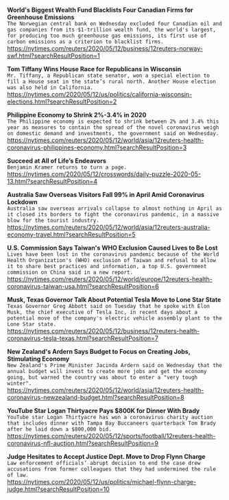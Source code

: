**World's Biggest Wealth Fund Blacklists Four Canadian Firms for Greenhouse Emissions**\
`The Norwegian central bank on Wednesday excluded four Canadian oil and gas companies from its $1-trillion wealth fund, the world's largest, for producing too much greenhouse gas emissions, its first use of carbon emissions as a criterion to blacklist firms.`\
https://nytimes.com/reuters/2020/05/12/business/12reuters-norway-swf.html?searchResultPosition=1

**Tom Tiffany Wins House Race for Republicans in Wisconsin**\
`Mr. Tiffany, a Republican state senator, won a special election to fill a House seat in the state’s rural north. Another House election was also held in California.`\
https://nytimes.com/2020/05/12/us/politics/california-wisconsin-elections.html?searchResultPosition=2

**Philippine Economy to Shrink 2%-3.4% in 2020**\
`The Philippine economy is expected to shrink between 2% and 3.4% this year as measures to contain the spread of the novel coronavirus weigh on domestic demand and investments, the government said on Wednesday. `\
https://nytimes.com/reuters/2020/05/12/world/asia/12reuters-health-coronavirus-philippines-economy.html?searchResultPosition=3

**Succeed at All of Life’s Endeavors**\
`Benjamin Kramer returns to turn a page.`\
https://nytimes.com/2020/05/12/crosswords/daily-puzzle-2020-05-13.html?searchResultPosition=4

**Australia Saw Overseas Visitors Fall 99% in April Amid Coronavirus Lockdown**\
`Australia saw overseas arrivals collapse to almost nothing in April as it closed its borders to fight the coronavirus pandemic, in a massive blow for the tourist industry.`\
https://nytimes.com/reuters/2020/05/12/world/asia/12reuters-australia-economy-travel.html?searchResultPosition=5

**U.S. Commission Says Taiwan's WHO Exclusion Caused Lives to Be Lost**\
`Lives have been lost in the coronavirus pandemic because of the World Health Organization's (WHO) exclusion of Taiwan and refusal to allow it to share best practices and information, a top U.S. government commission on China said in a new report.`\
https://nytimes.com/reuters/2020/05/12/world/europe/12reuters-health-coronavirus-taiwan-usa.html?searchResultPosition=6

**Musk, Texas Governor Talk About Potential Tesla Move to Lone Star State**\
`Texas Governor Greg Abbott said on Tuesday that he spoke with Elon Musk, the chief executive of Tesla Inc, in recent days about a potential move of the company's electric vehicle assembly plant to the Lone Star state.`\
https://nytimes.com/reuters/2020/05/12/business/12reuters-health-coronavirus-tesla-texas.html?searchResultPosition=7

**New Zealand's Ardern Says Budget to Focus on Creating Jobs, Stimulating Economy**\
`New Zealand's Prime Minister Jacinda Ardern said on Wednesday that the annual budget will invest to create more jobs and get the economy going, but warned the country was about to enter a "very tough winter".`\
https://nytimes.com/reuters/2020/05/12/world/asia/12reuters-health-coronavirus-newzealand-budget.html?searchResultPosition=8

**YouTube Star Logan Thirtyacre Pays $800K for Dinner With Brady**\
`YouTube star Logan Thirtyacre has won a coronavirus charity auction that includes dinner with Tampa Bay Buccaneers quarterback Tom Brady after he laid down a $800,000 bid.`\
https://nytimes.com/reuters/2020/05/12/sports/football/12reuters-health-coronavirus-nfl-auction.html?searchResultPosition=9

**Judge Hesitates to Accept Justice Dept. Move to Drop Flynn Charge**\
`Law enforcement officials’ abrupt decision to end the case drew accusations from former colleagues that they had undermined the rule of law.`\
https://nytimes.com/2020/05/12/us/politics/michael-flynn-charge-judge.html?searchResultPosition=10

